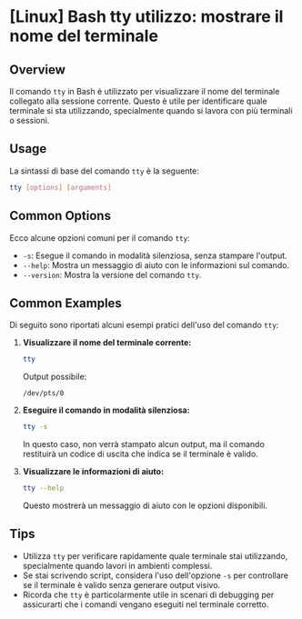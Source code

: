 # [Linux] Bash tty utilizzo: mostrare il nome del terminale

## Overview
Il comando `tty` in Bash è utilizzato per visualizzare il nome del terminale collegato alla sessione corrente. Questo è utile per identificare quale terminale si sta utilizzando, specialmente quando si lavora con più terminali o sessioni.

## Usage
La sintassi di base del comando `tty` è la seguente:

```bash
tty [options] [arguments]
```

## Common Options
Ecco alcune opzioni comuni per il comando `tty`:

- `-s`: Esegue il comando in modalità silenziosa, senza stampare l'output.
- `--help`: Mostra un messaggio di aiuto con le informazioni sul comando.
- `--version`: Mostra la versione del comando `tty`.

## Common Examples
Di seguito sono riportati alcuni esempi pratici dell'uso del comando `tty`:

1. **Visualizzare il nome del terminale corrente:**

   ```bash
   tty
   ```

   Output possibile:
   ```
   /dev/pts/0
   ```

2. **Eseguire il comando in modalità silenziosa:**

   ```bash
   tty -s
   ```

   In questo caso, non verrà stampato alcun output, ma il comando restituirà un codice di uscita che indica se il terminale è valido.

3. **Visualizzare le informazioni di aiuto:**

   ```bash
   tty --help
   ```

   Questo mostrerà un messaggio di aiuto con le opzioni disponibili.

## Tips
- Utilizza `tty` per verificare rapidamente quale terminale stai utilizzando, specialmente quando lavori in ambienti complessi.
- Se stai scrivendo script, considera l'uso dell'opzione `-s` per controllare se il terminale è valido senza generare output visivo.
- Ricorda che `tty` è particolarmente utile in scenari di debugging per assicurarti che i comandi vengano eseguiti nel terminale corretto.